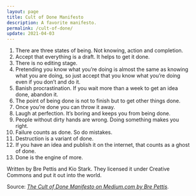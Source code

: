 ```yaml
---
layout: page
title: Cult of Done Manifesto
description: A favorite manifesto.
permalink: /cult-of-done/
update: 2021-04-03
---
```


1. There are three states of being. Not knowing, action and completion.
1. Accept that everything is a draft. It helps to get it done.
1. There is no editing stage.
1. Pretending you know what you’re doing is almost the same as knowing what you are doing, so just accept that you know what you’re doing even if you don’t and do it.
1. Banish procrastination. If you wait more than a week to get an idea done, abandon it.
1. The point of being done is not to finish but to get other things done.
1. Once you’re done you can throw it away.
1. Laugh at perfection. It’s boring and keeps you from being done.
1. People without dirty hands are wrong. Doing something makes you right.
1. Failure counts as done. So do mistakes.
1. Destruction is a variant of done.
1. If you have an idea and publish it on the internet, that counts as a ghost of done.
1. Done is the engine of more.

Written by Bre Pettis and Kio Stark. They licensed it under Creative Commons and put it out into the world. 

Source: _[The Cult of Done Manifesto on Medium.com by Bre Pettis][source]_.

[source]: https://medium.com/@bre/the-cult-of-done-manifesto-724ca1c2ff13
